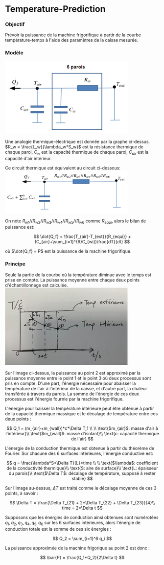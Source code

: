 # Temperature-Prediction

### Objectif
Prévoir la puissance de la machine frigorifique à partir de la courbe température-temps à l'aide des paramètres de la caisse mesurée.

### Modèle
<img src="analogie.PNG" style="width:400px">

Une analogie thermique-électrique est donnée par la graphe ci-dessus. $R_w = \frac{L_w}{\lambda_w*S_w}$ est la résistance thermique de chaque paroi, $C_w$ est la capacité thermique de chaque paroi, $C_{air}$ est la capacité d'air intérieur. 

Ce circuit thermique est équivalent au circuit ci-dessous:
<img src="analogie_equi.PNG" style="width:400px">

On note $R_{w1}//R_{w2}//R_{w3}//R_{w4}//R_{w5}//R_{w6}$ comme $R_{equi}$, alors le bilan de puissance est: 

$$
\dot{Q_f} = \frac{T_{air}-T_{ext}}{R_{equi}} + (C_{air}+\sum_{i=1}^{6}C_{wi})\frac{dT}{dt}
$$

où $\dot{Q_f} = P$ est la puissance de la machine frigorifique.

### Principe
Seule la partie de la courbe où la température diminue avec le temps est prise en compte. La puissance moyenne entre chaque deux points d'échantillonnage est calculée. 
<img src="image_67150849.JPG" style="width:400px">

Sur l'image ci-dessus, la puissance au point 2 est approximé par la puissance moyenne entre le point 1 et le point 3 où deux processus sont pris en compte. D'une part, l'énergie nécessaire pour abaisser la température de l'air à l'intérieur de la caisse, et d'autre part, la chaleur transférée à travers du parois. La somme de l'énergie de ces deux processus est l'énergie fournie par la machine frigorifique.

L'énergie pour baisser la température intérieure peut être obtenue à partir de la capacité thermique massique et le décalage de température entre ces deux points :

$$
Q_1 = (m_{air}+m_{wall})*c*\Delta T_1 \\
\\
\text{$m_{air}$: masse d'air à l'intérieur}\\
\text{$m_{wall}$: masse d'isolant}\\
\text{c: capacité thermique de l'air}
$$

L'énergie de la conduction thermique est obtenue à partir du théorème de Fourier. Sur chacune des 6 surfaces intérieures, l'énergie conductive est:

$$
q = \frac{\lambda*S*\Delta T}{L}*time \\
\\
\text{$\lambda$: coefficient de la conductivité thermique}\\
\text{S: aire de surface}\\
\text{L: épaisseur du parois}\\
\text{$\Delta T$: décalage de température, supposé à rester stable}
$$

Sur l'image au-dessus, $\Delta T$ est traité comme le décalage moyenne de ces 3 points, à savoir :

$$
\Delta T = \frac{\Delta T_{21} + 2*\Delta T_{22} + \Delta T_{23}}{4}\\
time = 2*\Delta t
$$

Supposons que les énergies de conduction ainsi obtenues sont numérotées $q_1, q_2, q_3, q_4, q_5, q_6$ sur les 6 surfaces intérieures, alors l'énergie de conduction totale est la somme de ces six énergies :

$$
Q_2 = \sum_{i=1}^6 q_i
$$

La puissance approximée de la machine frigorique au point 2 est donc :

$$
\bar{P} = \frac{Q_1+Q_2}{2\Delta t}
$$
